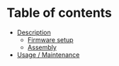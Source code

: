 # Table of contents

* [Description](README.md)
  * [Firmware setup](docs/firmware-setup.md)
  * [Assembly](docs/page-1.md)
* [Usage / Maintenance](usage-maintenance.md)
